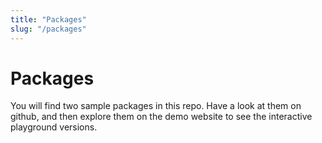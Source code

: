 ```yaml
---
title: "Packages"
slug: "/packages"
---
```


# Packages

You will find two sample packages in this repo. Have a look at them on github, and then explore them on the demo website to see the interactive playground versions.
